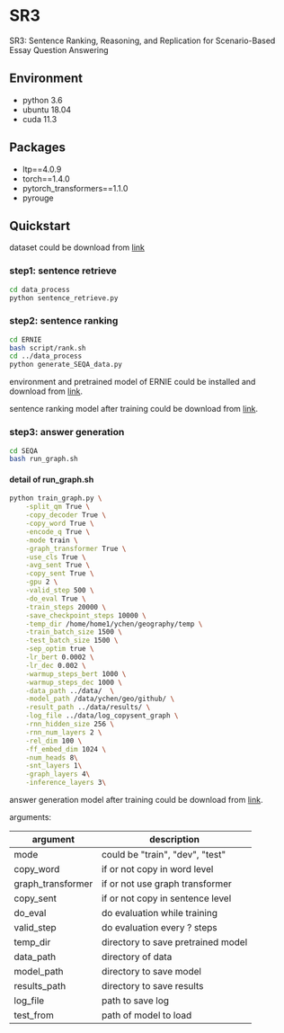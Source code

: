 # SR3

SR3: Sentence Ranking, Reasoning, and Replication for Scenario-Based Essay Question Answering

## Environment

- python 3.6
- ubuntu 18.04
- cuda 11.3

## Packages

- ltp==4.0.9
- torch==1.4.0
- pytorch_transformers==1.1.0
- pyrouge

## Quickstart

dataset could be download from [link](https://github.com/nju-websoft/GeoSEQA)
### step1: sentence retrieve

```bash
cd data_process
python sentence_retrieve.py
```

### step2: sentence ranking

```bash
cd ERNIE
bash script/rank.sh
cd ../data_process
python generate_SEQA_data.py
```

environment and pretrained model of ERNIE could be installed and download from [link](https://github.com/PaddlePaddle/ERNIE).

sentence ranking model after training could be download from [link](https://drive.google.com/file/d/1noA5I7jlqglSrfjb1GsWy7qcHtGF6QXc/view?usp=sharing).

### step3: answer generation

```bash
cd SEQA
bash run_graph.sh
```

#### detail of run_graph.sh

```bash
python train_graph.py \
    -split_qm True \
    -copy_decoder True \
    -copy_word True \
    -encode_q True \
    -mode train \
    -graph_transformer True \
    -use_cls True \
    -avg_sent True \
    -copy_sent True \
    -gpu 2 \
    -valid_step 500 \
    -do_eval True \
    -train_steps 20000 \
    -save_checkpoint_steps 10000 \
    -temp_dir /home/home1/ychen/geography/temp \
    -train_batch_size 1500 \
    -test_batch_size 1500 \
    -sep_optim true \
    -lr_bert 0.0002 \
    -lr_dec 0.002 \
    -warmup_steps_bert 1000 \
    -warmup_steps_dec 1000 \
    -data_path ../data/  \
    -model_path /data/ychen/geo/github/ \
    -result_path ../data/results/ \
    -log_file ../data/log_copysent_graph \
    -rnn_hidden_size 256 \
    -rnn_num_layers 2 \
    -rel_dim 100 \
    -ff_embed_dim 1024 \
    -num_heads 8\
    -snt_layers 1\
    -graph_layers 4\
    -inference_layers 3\
```
answer generation model after training could be download from [link](https://drive.google.com/file/d/11VKNSdH9NxerKcZf3Tql26-qa1-XcghD/view?usp=sharing).

arguments:

| argument          | description                        |
| ----------------- | ---------------------------------- |
| mode              | could be "train", "dev", "test"    |
| copy_word         | if or not copy in word level       |
| graph_transformer | if or not use graph transformer    |
| copy_sent         | if or not copy in sentence level   |
| do_eval           | do evaluation while training       |
| valid_step        | do evaluation every ? steps        |
| temp_dir          | directory to save pretrained model |
| data_path         | directory of data                  |
| model_path        | directory to save model            |
| results_path      | directory to save results          |
| log_file          | path to save log                   |
| test_from         | path of model to load              |


